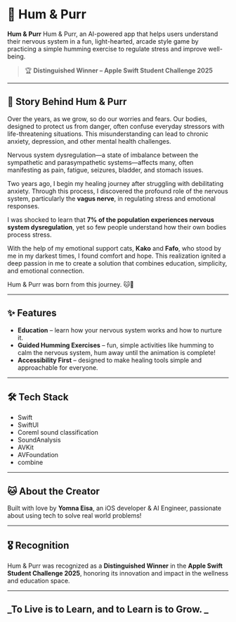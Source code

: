 # 🐾 Hum & Purr

**Hum & Purr** Hum & Purr, an AI-powered app that helps users understand their nervous system in a fun, light-hearted, arcade style game by practicing a simple humming exercise to regulate stress and improve well-being.


> 🏆 **Distinguished Winner – Apple Swift Student Challenge 2025**

---

## 🌱 Story Behind Hum & Purr

Over the years, as we grow, so do our worries and fears. Our bodies, designed to protect us from danger, often confuse everyday stressors with life-threatening situations. This misunderstanding can lead to chronic anxiety, depression, and other mental health challenges.  

Nervous system dysregulation—a state of imbalance between the sympathetic and parasympathetic systems—affects many, often manifesting as pain, fatigue, seizures, bladder, and stomach issues.  

Two years ago, I begin my healing journey after struggling with debilitating anxiety. Through this process, I discovered the profound role of the nervous system, particularly the **vagus nerve**, in regulating stress and emotional responses.  


I was shocked to learn that **7% of the population experiences nervous system dysregulation**, yet so few people understand how their own bodies process stress.  

With the help of my emotional support cats, **Kako** and **Fafo**, who stood by me in my darkest times, I found comfort and hope. This realization ignited a deep passion in me to create a solution that combines education, simplicity, and emotional connection.  


Hum & Purr was born from this journey. 🐱🤍

---

## ✨ Features

- **Education** – learn how your nervous system works and how to nurture it.
- **Guided Humming Exercises** – fun, simple activities like humming to calm the nervous system, hum away until the animation is complete!  
- **Accessibility First** – designed to make healing tools simple and approachable for everyone.  

---

## 🛠 Tech Stack

- Swift
- SwiftUI
- Coreml sound classification
- SoundAnalysis
- AVKit
- AVFoundation
- combine

---

## 🐱 About the Creator

Built with love by **Yomna Eisa**, an iOS developer & AI Engineer, passionate about using tech to solve real world problems!

---

## 🎖 Recognition

Hum & Purr was recognized as a **Distinguished Winner** in the **Apple Swift Student Challenge 2025**, honoring its innovation and impact in the wellness and education space.

---

## _To Live is to Learn, and to Learn is to Grow.  _
